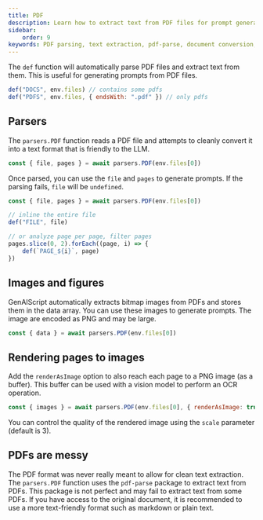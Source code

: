 ```yaml
---
title: PDF
description: Learn how to extract text from PDF files for prompt generation using GenAIScript's PDF parsing capabilities.
sidebar:
    order: 9
keywords: PDF parsing, text extraction, pdf-parse, document conversion, prompt generation
---
```


The `def` function will automatically parse PDF files and extract text from them. This is useful for generating prompts from PDF files.

```javascript
def("DOCS", env.files) // contains some pdfs
def("PDFS", env.files, { endsWith: ".pdf" }) // only pdfs
```

## Parsers

The `parsers.PDF` function reads a PDF file and attempts to cleanly convert it into a text format
that is friendly to the LLM.

```js
const { file, pages } = await parsers.PDF(env.files[0])
```

Once parsed, you can use the `file` and `pages` to generate prompts. If the parsing fails, `file` will be `undefined`.

```js
const { file, pages } = await parsers.PDF(env.files[0])

// inline the entire file
def("FILE", file)

// or analyze page per page, filter pages
pages.slice(0, 2).forEach((page, i) => {
    def(`PAGE_${i}`, page)
})
```

## Images and figures

GenAIScript automatically extracts bitmap images from PDFs and stores them in the data array. You can use these images to generate prompts. The image are encoded as PNG and may be large.

```js
const { data } = await parsers.PDF(env.files[0])
```

## Rendering pages to images

Add the `renderAsImage` option to also reach each page to a PNG image (as a buffer). This buffer can be used with a vision model to perform
an OCR operation.

```js wrap
const { images } = await parsers.PDF(env.files[0], { renderAsImage: true })
```

You can control the quality of the rendered image using the `scale` parameter (default is 3).

## PDFs are messy

The PDF format was never really meant to allow for clean text extraction. The `parsers.PDF` function uses the `pdf-parse` package to extract text from PDFs. This package is not perfect and may fail to extract text from some PDFs. If you have access to the original document, it is recommended to use a more text-friendly format such as markdown or plain text.
